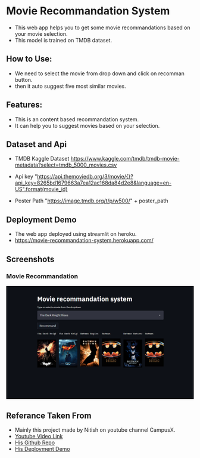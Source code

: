 
# Movie Recommandation System
- This web app helps you to get some movie recommandations based on your movie selection.
- This model is trained on TMDB dataset.
## How to Use:
- We need to select the movie from drop down and click on recomman button.
- then it auto suggest five most similar movies.

## Features:
- This is an content based recommandation system.
- It can help you to suggest movies based on your selection.
## Dataset and Api
- TMDB Kaggle Dataset
https://www.kaggle.com/tmdb/tmdb-movie-metadata?select=tmdb_5000_movies.csv

- Api key
"https://api.themoviedb.org/3/movie/{}?api_key=8265bd1679663a7ea12ac168da84d2e8&language=en-US".format(movie_id)

- Poster Path
"https://image.tmdb.org/t/p/w500/" + poster_path


    
## Deployment Demo
- The web app deployed using streamlit on heroku.
- https://movie-recommandation-system.herokuapp.com/
  
## Screenshots
### Movie Recommandation 
![](images/movie_recommand.png)

## Referance Taken From
- Mainly this project made by Nitish on youtube channel 
  CampusX.
- [Youtube Video Link](https://www.youtube.com/watch?v=1xtrIEwY_zY)
- [His Github Repo](https://github.com/campusx-official/movie-recommender-system-tmdb-dataset)
- [His Deployment Demo](https://mrs-campusx.herokuapp.com/)

  
